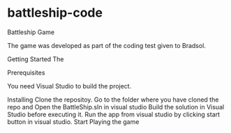 # battleship-code
Battleship Game 

The game was developed as part of the coding test given to Bradsol.

Getting Started
The 

Prerequisites

You need Visual Studio to build the project.

Installing
Clone the repositoy.
Go to the folder where you have cloned the repo and Open the BattleShip.sln in visual studio 
Build the solution in Visual Studio before executing it.
Run the app from visual studio by clicking start button in visual studio.
Start Playing the game
 
